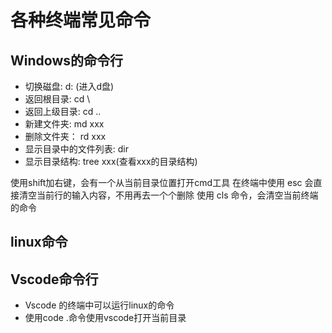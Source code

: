<!--
 * @Author: xujie 1607526161@qq.com
 * @Date: 2022-04-22 13:11:00
 * @LastEditors: x09898 coder_xujie@163.com
 * @LastEditTime: 2022-10-17 19:58:20
 * @FilePath: \HTML-CSS-Javascript-\工具类的知识\终端命令.md
 * @Description: 命令行使用的命令
-->
# 各种终端常见命令

## Windows的命令行

* 切换磁盘:        d: (进入d盘)
* 返回根目录:      cd \
* 返回上级目录:    cd ..
* 新建文件夹:      md xxx
* 删除文件夹：     rd xxx
* 显示目录中的文件列表:   dir
* 显示目录结构:    tree xxx(查看xxx的目录结构)

使用shift加右键，会有一个从当前目录位置打开cmd工具
在终端中使用 esc 会直接清空当前行的输入内容，不用再去一个个删除
使用 cls 命令，会清空当前终端的命令

## linux命令

## Vscode命令行

* Vscode 的终端中可以运行linux的命令
* 使用code .命令使用vscode打开当前目录
